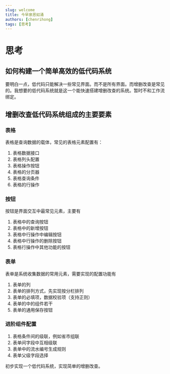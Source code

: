 ```yaml
---
slug: welcome
title: 今早泉思如涌
authors: [chenrihong]
tags: [思考]
---
```


# 思考

## 如何构建一个简单高效的低代码系统

要明白一点，低代码只能解决一些常见界面。而不是所有界面。而增删改查是常见的。我想要的低代码系统就是这一个能快速搭建增删改查的系统。暂时不和工作流绑定。

## 增删改查低代码系统组成的主要要素

### 表格

表格是查询数据的载体，常见的表格元素配置有：
1. 表格数据接口
2. 表格列头配置
3. 表格操作按钮
4. 表格的分页器
5. 表格查询条件
6. 表格的行操作

### 按钮

按钮是界面交互中最常见元素，主要有

1. 表格中的查询按钮
2. 表格中的新增按钮
3. 表格中行操作中编辑按钮
4. 表格中行操作的删除按钮
5. 表格行操作中其他功能的按钮

### 表单

表单是系统收集数据的常用元素，需要实现的配置功能有

1. 表单的列
2. 表单的排列方式，先实现按分栏排列
3. 表单的必填项，数据校验项（支持正则）
4. 表单的中的组件若干
5. 表单的通用保存按钮

### 进阶组件配置

1. 表格条件间的级联，例如省市组联
2. 表单间字段中互相级联
3. 表单中的流水编号生成规则
4. 表单父级字段选择

初步实现一个低代码系统，实现简单的增删改查。
